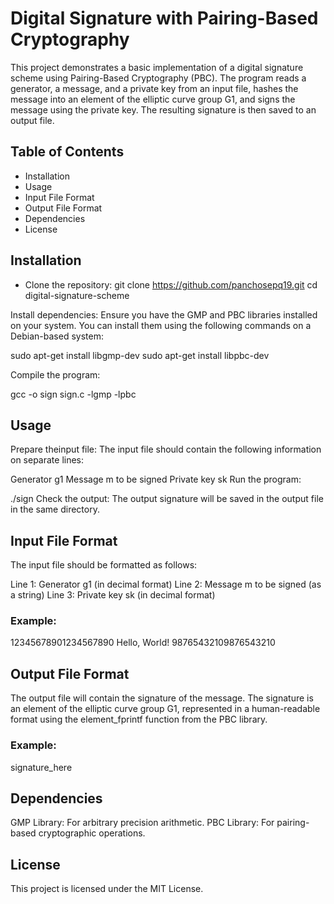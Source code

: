 # Digital Signature with Pairing-Based Cryptography

This project demonstrates a basic implementation of a digital signature scheme using Pairing-Based Cryptography (PBC). The program reads a generator, a message, and a private key from an input file, hashes the message into an element of the elliptic curve group G1, and signs the message using the private key. The resulting signature is then saved to an output file.

## Table of Contents
- Installation
- Usage
- Input File Format
- Output File Format
- Dependencies
- License

## Installation

- Clone the repository:
git clone https://github.com/panchosepq19.git
cd digital-signature-scheme

Install dependencies: Ensure you have the GMP and PBC libraries installed on your system. You can install them using the following commands on a Debian-based system:

sudo apt-get install libgmp-dev
sudo apt-get install libpbc-dev

Compile the program:

gcc -o sign sign.c -lgmp -lpbc

## Usage

Prepare theinput file: The input file should contain the following information on separate lines:

Generator g1
Message m to be signed
Private key sk
Run the program:

./sign
Check the output: The output signature will be saved in the output file in the same directory.

## Input File Format

The input file should be formatted as follows:

Line 1: Generator g1 (in decimal format)
Line 2: Message m to be signed (as a string)
Line 3: Private key sk (in decimal format)

### Example:

12345678901234567890
Hello, World!
98765432109876543210

## Output File Format
The output file will contain the signature of the message. The signature is an element of the elliptic curve group G1, represented in a human-readable format using the element_fprintf function from the PBC library.

### Example:
signature_here

## Dependencies
GMP Library: For arbitrary precision arithmetic.
PBC Library: For pairing-based cryptographic operations.

## License
This project is licensed under the MIT License. 
